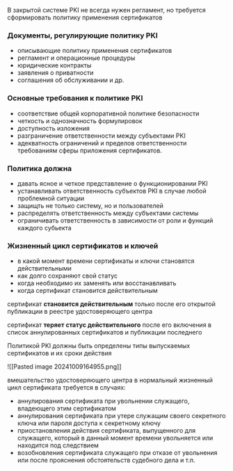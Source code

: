 В закрытой системе PKI не всегда нужен регламент, но требуется сформировать политику применения сертификатов

### Документы, регулирующие политику PKI

- описывающие политику применения сертификатов
- регламент и операционные процедуры
- юридические контракты
- заявления о приватности
- соглашения об обслуживании и др.

### Основные требования к политике PKI

- соответствие общей корпоративной политике безопасности
- четкость и однозначность формулировок
- доступность изложения
- разграничение ответственности между субъектами PKI
- адекватность ограничений и пределов ответственности требованиям сферы приложения сертификатов.

### Политика должна

- давать ясное и четкое представление о функционировании PKI
- устанавливать ответственность субъектов PKI в случае любой проблемной ситуации
- защищть не только систему, но и пользователей
- распределять ответственность между субъектами системы
- ограничивать ответственность в зависимости от роли и функций каждого субьекта

### Жизненный цикл сертификатов и ключей

- в какой момент времени сертификаты и ключи становятся действительными
- как долго сохраняют свой статус
- когда необходимо их заменять или восстанавливать
- когда сертификат становится действительным

сертификат **становится действительным** только после его открытой публикации в реестре удостоверяющего центра

сертификат **теряет статус действительного** после его включения в список аннулированных сертификатов и публикации последнего

Политикой PKI должны быть определены типы выпускаемых сертификатов и их сроки действия

![[Pasted image 20241009164955.png]]

вмешательство удостоверяющего центра в нормальный жизненный цикл сертификата требуется в случаях:
- аннулирования сертификата при увольнении служащего, владеющего этим сертификатом
- аннулирования сертификата при утере служащим своего секретного ключа или пароля доступа к секретному ключу
- приостановления действия сертификата, выпущенного для служащего, который в данный момент времени увольняется или находится под следствием
- возобновления сертификата служащего при отказе от увольнения или после прояснения обстоятельств судебного дела и т.п.
